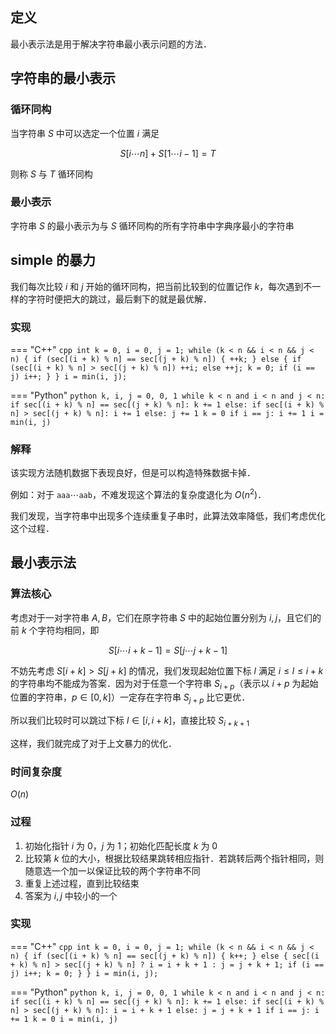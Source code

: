 ## 定义

最小表示法是用于解决字符串最小表示问题的方法．

## 字符串的最小表示

### 循环同构

当字符串 $S$ 中可以选定一个位置 $i$ 满足

$$
S[i\cdots n]+S[1\cdots i-1]=T
$$

则称 $S$ 与 $T$ 循环同构

### 最小表示

字符串 $S$ 的最小表示为与 $S$ 循环同构的所有字符串中字典序最小的字符串

## simple 的暴力

我们每次比较 $i$ 和 $j$ 开始的循环同构，把当前比较到的位置记作 $k$，每次遇到不一样的字符时便把大的跳过，最后剩下的就是最优解．

### 实现

=== "C++"
    ```cpp
    int k = 0, i = 0, j = 1;
    while (k < n && i < n && j < n) {
      if (sec[(i + k) % n] == sec[(j + k) % n]) {
        ++k;
      } else {
        if (sec[(i + k) % n] > sec[(j + k) % n])
          ++i;
        else
          ++j;
        k = 0;
        if (i == j) i++;
      }
    }
    i = min(i, j);
    ```

=== "Python"
    ```python
    k, i, j = 0, 0, 1
    while k < n and i < n and j < n:
        if sec[(i + k) % n] == sec[(j + k) % n]:
            k += 1
        else:
            if sec[(i + k) % n] > sec[(j + k) % n]:
                i += 1
            else:
                j += 1
            k = 0
            if i == j:
                i += 1
    i = min(i, j)
    ```

### 解释

该实现方法随机数据下表现良好，但是可以构造特殊数据卡掉．

例如：对于 $\texttt{aaa}\cdots\texttt{aab}$，不难发现这个算法的复杂度退化为 $O(n^2)$．

我们发现，当字符串中出现多个连续重复子串时，此算法效率降低，我们考虑优化这个过程．

## 最小表示法

### 算法核心

考虑对于一对字符串 $A,B$，它们在原字符串 $S$ 中的起始位置分别为 $i,j$，且它们的前 $k$ 个字符均相同，即

$$
S[i \cdots i+k-1]=S[j \cdots j+k-1]
$$

不妨先考虑 $S[i+k]>S[j+k]$ 的情况，我们发现起始位置下标 $l$ 满足 $i\le l\le i+k$ 的字符串均不能成为答案．因为对于任意一个字符串 $S_{i+p}$（表示以 $i+p$ 为起始位置的字符串，$p \in [0, k]$）一定存在字符串 $S_{j+p}$ 比它更优．

所以我们比较时可以跳过下标 $l\in [i,i+k]$，直接比较 $S_{i+k+1}$

这样，我们就完成了对于上文暴力的优化．

### 时间复杂度

$O(n)$

### 过程

1.  初始化指针 $i$ 为 $0$，$j$ 为 $1$；初始化匹配长度 $k$ 为 $0$
2.  比较第 $k$ 位的大小，根据比较结果跳转相应指针．若跳转后两个指针相同，则随意选一个加一以保证比较的两个字符串不同
3.  重复上述过程，直到比较结束
4.  答案为 $i,j$ 中较小的一个

### 实现

=== "C++"
    ```cpp
    int k = 0, i = 0, j = 1;
    while (k < n && i < n && j < n) {
      if (sec[(i + k) % n] == sec[(j + k) % n]) {
        k++;
      } else {
        sec[(i + k) % n] > sec[(j + k) % n] ? i = i + k + 1 : j = j + k + 1;
        if (i == j) i++;
        k = 0;
      }
    }
    i = min(i, j);
    ```

=== "Python"
    ```python
    k, i, j = 0, 0, 1
    while k < n and i < n and j < n:
        if sec[(i + k) % n] == sec[(j + k) % n]:
            k += 1
        else:
            if sec[(i + k) % n] > sec[(j + k) % n]:
                i = i + k + 1
            else:
                j = j + k + 1
            if i == j:
                i += 1
            k = 0
    i = min(i, j)
    ```
